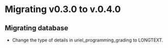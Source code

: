 Migrating v0.3.0 to v.0.4.0
===========================

Migrating database
------------------

- Change the type of details in uriel_programming_grading to LONGTEXT.
